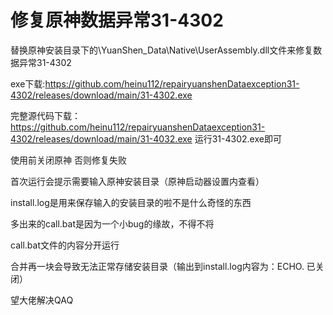 # 修复原神数据异常31-4302
替换原神安装目录下的\YuanShen_Data\Native\UserAssembly.dll文件来修复数据异常31-4302

exe下载:https://github.com/heinu112/repairyuanshenDataexception31-4302/releases/download/main/31-4302.exe

完整源代码下载：https://github.com/heinu112/repairyuanshenDataexception31-4302/releases/download/main/31-4032.exe
运行31-4302.exe即可

使用前关闭原神 否则修复失败

首次运行会提示需要输入原神安装目录（原神启动器设置内查看）

install.log是用来保存输入的安装目录的啦不是什么奇怪的东西

多出来的call.bat是因为一个小bug的缘故，不得不将

call.bat文件的内容分开运行

合并再一块会导致无法正常存储安装目录（输出到install.log内容为：ECHO. 已关闭）

望大佬解决QAQ
